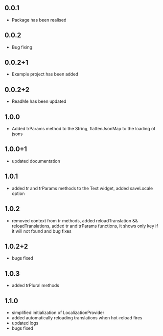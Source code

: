 ## 0.0.1

* Package has been realised


## 0.0.2

* Bug fixing

## 0.0.2+1

* Example project has been added

## 0.0.2+2

* ReadMe has been updated

## 1.0.0

* Added trParams method to the String, flattenJsonMap to the loading of jsons

## 1.0.0+1

* updated documentation

## 1.0.1

* added tr and trParams methods to the Text widget, added saveLocale option

## 1.0.2

* removed context from tr methods, added reloadTranslation && reloadTranslations, added tr and trParams functions, it shows only key if it will not found and bug fixes

## 1.0.2+2

* bugs fixed

## 1.0.3

* added trPlural methods

## 1.1.0

* simplified initialization of LocalizationProvider
* added automatically reloading translations when hot-reload fires
* updated logs
* bugs fixed